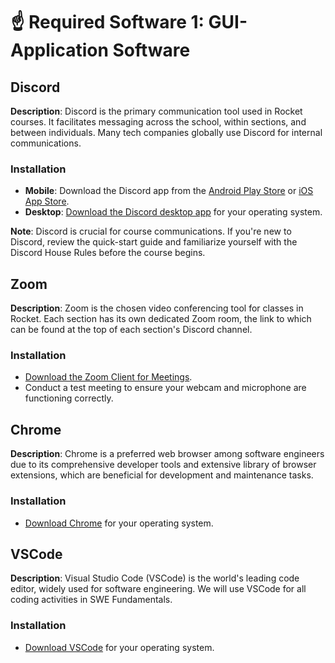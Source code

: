 # ☝️ Required Software 1: GUI-Application Software

## Discord

**Description**: Discord is the primary communication tool used in Rocket courses. It facilitates messaging across the school, within sections, and between individuals. Many tech companies globally use Discord for internal communications.

### Installation

- **Mobile**: Download the Discord app from the [Android Play Store](https://play.google.com/store/apps/details?id=com.discord) or [iOS App Store](https://apps.apple.com/app/discord-chat-for-communities/id985746746).
- **Desktop**: [Download the Discord desktop app](https://discord.com/download) for your operating system.

**Note**: Discord is crucial for course communications. If you're new to Discord, review the quick-start guide and familiarize yourself with the Discord House Rules before the course begins.

## Zoom

**Description**: Zoom is the chosen video conferencing tool for classes in Rocket. Each section has its own dedicated Zoom room, the link to which can be found at the top of each section's Discord channel.

### Installation

- [Download the Zoom Client for Meetings](https://zoom.us/download).
- Conduct a test meeting to ensure your webcam and microphone are functioning correctly.

## Chrome

**Description**: Chrome is a preferred web browser among software engineers due to its comprehensive developer tools and extensive library of browser extensions, which are beneficial for development and maintenance tasks.

### Installation

- [Download Chrome](https://www.google.com/chrome/) for your operating system.

## VSCode

**Description**: Visual Studio Code (VSCode) is the world's leading code editor, widely used for software engineering. We will use VSCode for all coding activities in SWE Fundamentals.

### Installation

- [Download VSCode](https://code.visualstudio.com/Download) for your operating system.
